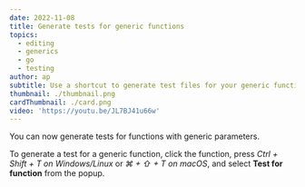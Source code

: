 ```yaml
---
date: 2022-11-08
title: Generate tests for generic functions
topics:
  - editing
  - generics
  - go
  - testing
author: ap
subtitle: Use a shortcut to generate test files for your generic functions.
thumbnail: ./thumbnail.png
cardThumbnail: ./card.png
video: 'https://youtu.be/JL7BJ41u66w'
---
```

You can now generate tests for functions with generic parameters. 

To generate a test for a generic function, click the function, press _Ctrl + Shift + T on Windows/Linux_ or _⌘ + ⇧ + T on macOS_, and select **Test for function** from the popup.
